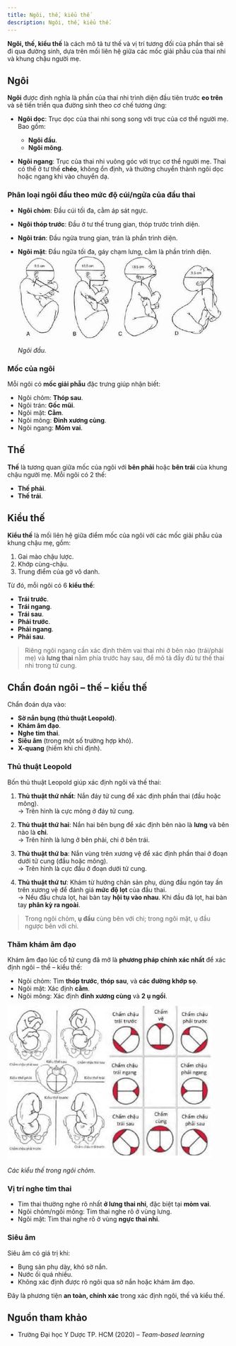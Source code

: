 ```yaml
---
title: Ngôi, thế, kiểu thế
description: Ngôi, thế, kiểu thế.
---
```


**Ngôi, thế, kiểu thế** là cách mô tả tư thế và vị trí tương đối của phần thai sẽ đi qua đường sinh, dựa trên mối liên hệ giữa các mốc giải phẫu của thai nhi và khung chậu người mẹ.

## Ngôi

**Ngôi** được định nghĩa là phần của thai nhi trình diện đầu tiên trước **eo trên** và sẽ tiến triển qua đường sinh theo cơ chế tương ứng:

- **Ngôi dọc**: Trục dọc của thai nhi song song với trục của cơ thể người mẹ. Bao gồm:

  - **Ngôi đầu**.
  - **Ngôi mông**.

- **Ngôi ngang**: Trục của thai nhi vuông góc với trục cơ thể người mẹ. Thai có thể ở tư thế **chéo**, không ổn định, và thường chuyển thành ngôi dọc hoặc ngang khi vào chuyển dạ.

### Phân loại ngôi đầu theo mức độ cúi/ngửa của đầu thai

- **Ngôi chỏm**: Đầu cúi tối đa, cằm áp sát ngực.
- **Ngôi thóp trước**: Đầu ở tư thế trung gian, thóp trước trình diện.
- **Ngôi trán**: Đầu ngửa trung gian, trán là phần trình diện.
- **Ngôi mặt**: Đầu ngửa tối đa, gáy chạm lưng, cằm là phần trình diện.
  ![Ngôi đầu](../../../../assets/san-khoa/ngoi-the-kieu-the/ngoi-dau.png)

  _Ngôi đầu._

### Mốc của ngôi

Mỗi ngôi có **mốc giải phẫu** đặc trưng giúp nhận biết:

- Ngôi chỏm: **Thóp sau**.
- Ngôi trán: **Gốc mũi**.
- Ngôi mặt: **Cằm**.
- Ngôi mông: **Đỉnh xương cùng**.
- Ngôi ngang: **Mỏm vai**.

## Thế

**Thế** là tương quan giữa mốc của ngôi với **bên phải** hoặc **bên trái** của khung chậu người mẹ. Mỗi ngôi có 2 thế:

- **Thế phải**.
- **Thế trái**.

## Kiểu thế

**Kiểu thế** là mối liên hệ giữa điểm mốc của ngôi với các mốc giải phẫu của khung chậu mẹ, gồm:

1. Gai mào chậu lược.
2. Khớp cùng-chậu.
3. Trung điểm của gờ vô danh.

Từ đó, mỗi ngôi có 6 **kiểu thế**:

- **Trái trước**.
- **Trái ngang**.
- **Trái sau**.
- **Phải trước**.
- **Phải ngang**.
- **Phải sau**.

> Riêng ngôi ngang cần xác định thêm vai thai nhi ở bên nào (trái/phải mẹ) và **lưng thai** nằm phía trước hay sau, để mô tả đầy đủ tư thế thai nhi trong tử cung.

## Chẩn đoán ngôi – thế – kiểu thế

Chẩn đoán dựa vào:

- **Sờ nắn bụng (thủ thuật Leopold)**.
- **Khám âm đạo**.
- **Nghe tim thai**.
- **Siêu âm** (trong một số trường hợp khó).
- **X-quang** (hiếm khi chỉ định).

### Thủ thuật Leopold

Bốn thủ thuật Leopold giúp xác định ngôi và thế thai:

1. **Thủ thuật thứ nhất**: Nắn đáy tử cung để xác định phần thai (đầu hoặc mông).  
   → Trên hình là cực mông ở đáy tử cung.

2. **Thủ thuật thứ hai**: Nắn hai bên bụng để xác định bên nào là **lưng** và bên nào là **chi**.  
   → Trên hình là lưng ở bên phải, chi ở bên trái.

3. **Thủ thuật thứ ba**: Nắn vùng trên xương vệ để xác định phần thai ở đoạn dưới tử cung (đầu hoặc mông).  
   → Trên hình là cực đầu ở đoạn dưới tử cung.

4. **Thủ thuật thứ tư**: Khám từ hướng chân sản phụ, dùng đầu ngón tay ấn trên xương vệ để đánh giá **mức độ lọt** của đầu thai.  
   → Nếu đầu chưa lọt, hai bàn tay **hội tụ vào nhau**. Khi đầu đã lọt, hai bàn tay **phân kỳ ra ngoài**.

> Trong ngôi chỏm, **ụ đầu** cùng bên với chi; trong ngôi mặt, ụ đầu ngược bên với chi.

### Thăm khám âm đạo

Khám âm đạo lúc cổ tử cung đã mở là **phương pháp chính xác nhất** để xác định ngôi – thế – kiểu thế:

- Ngôi chỏm: Tìm **thóp trước**, **thóp sau**, và **các đường khớp sọ**.
- Ngôi mặt: Xác định **cằm**.
- Ngôi mông: Xác định **đỉnh xương cùng** và **2 ụ ngồi**.

![Các kiểu thế trong ngôi chỏm](../../../../assets/san-khoa/ngoi-the-kieu-the/cac-kieu-the-ngoi-chom.png)

_Các kiểu thế trong ngôi chỏm._

### Vị trí nghe tim thai

- Tim thai thường nghe rõ nhất **ở lưng thai nhi**, đặc biệt tại **mỏm vai**.
- Ngôi chỏm/ngôi mông: Tim thai nghe rõ ở vùng lưng.
- Ngôi mặt: Tim thai nghe rõ ở vùng **ngực thai nhi**.

### Siêu âm

Siêu âm có giá trị khi:

- Bụng sản phụ dày, khó sờ nắn.
- Nước ối quá nhiều.
- Không xác định được rõ ngôi qua sờ nắn hoặc khám âm đạo.

Đây là phương tiện **an toàn, chính xác** trong xác định ngôi, thế và kiểu thế.

## Nguồn tham khảo

- Trường Đại học Y Dược TP. HCM (2020) – _Team-based learning_
